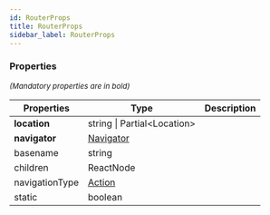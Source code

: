 ```yaml
---
id: RouterProps
title: RouterProps
sidebar_label: RouterProps
---
```




### Properties

<font size="2"><i>(Mandatory properties are in bold)</i></font>

| Properties | Type | Description |
| --------- | ---- | ----------- |
| **location** | string \| Partial<Location\> |  |
| **navigator** | [Navigator](/framework-api/interfaces/Navigator.md) |  |
| basename | string |  |
| children | ReactNode |  |
| navigationType | [Action](/framework-api/enum/NavigationType.md) |  |
| static | boolean |  |
